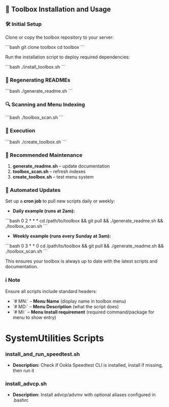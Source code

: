 ## 🚀 Toolbox Installation and Usage

### 🛠️ Initial Setup

Clone or copy the toolbox repository to your server:

\`\`\`bash
git clone <your-repo-url> toolbox
cd toolbox
\`\`\`

Run the installation script to deploy required dependencies:

\`\`\`bash
./install_toolbox.sh
\`\`\`

### 🔄 Regenerating READMEs

\`\`\`bash
./generate_readme.sh
\`\`\`

### 🔍 Scanning and Menu Indexing

\`\`\`bash
./toolbox_scan.sh
\`\`\`

### 🔧 Execution

\`\`\`bash
./create_toolbox.sh
\`\`\`

### 🔁 Recommended Maintenance

1. **generate_readme.sh** – update documentation
2. **toolbox_scan.sh** – refresh indexes
3. **create_toolbox.sh** – test menu system

### 📅 Automated Updates

Set up a **cron job** to pull new scripts daily or weekly:

- **Daily example (runs at 2am):**

\`\`\`bash
0 2 * * * cd /path/to/toolbox && git pull && ./generate_readme.sh && ./toolbox_scan.sh
\`\`\`

- **Weekly example (runs every Sunday at 3am):**

\`\`\`bash
0 3 * * 0 cd /path/to/toolbox && git pull && ./generate_readme.sh && ./toolbox_scan.sh
\`\`\`

This ensures your toolbox is always up to date with the latest scripts and documentation.

### ℹ️ Note

Ensure all scripts include standard headers:

- \`# MN:\` – **Menu Name** (display name in toolbox menu)
- \`# MD:\` – **Menu Description** (what the script does)
- \`# MI:\` – **Menu Install requirement** (required command/package for menu to show entry)

# SystemUtilities Scripts

### install_and_run_speedtest.sh
- **Description:** Check if Ookla Speedtest CLI is installed, install if missing, then run it

### install_advcp.sh
- **Description:** Install advcp/advmv with optional aliases configured in .bashrc

